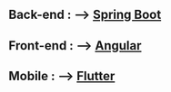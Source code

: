 

Back-end  : --> [Spring Boot ](https://github.com/Oussama-benrkia/Plantes-Medi-back)
---------
Front-end : --> [Angular ](https://github.com/Oussama-benrkia/frontplant)
---------


Mobile : --> [Flutter ](https://github.com/oussama-art/Flutter_Maladie/tree/Features/plantes)
----------
